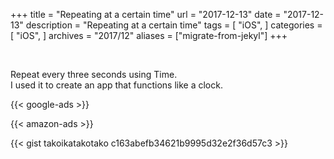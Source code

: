 +++
title = "Repeating at a certain time"
url = "2017-12-13"
date = "2017-12-13"
description = "Repeating at a certain time"
tags = [
    "iOS",
]
categories = [
    "iOS",
]
archives = "2017/12"
aliases = ["migrate-from-jekyl"]
+++

<br>

Repeat every three seconds using Time.  
I used it to create an app that functions like a clock.

<!-- Google Ads -->
{{< google-ads >}}

<!-- Amazon Ads -->
{{< amazon-ads >}}

{{< gist takoikatakotako c163abefb34621b9995d32e2f36d57c3 >}}
